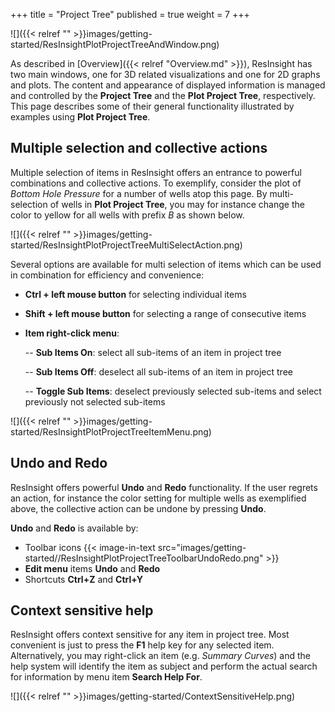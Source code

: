 +++
title = "Project Tree"
published = true
weight = 7
+++

![]({{< relref "" >}}images/getting-started/ResInsightPlotProjectTreeAndWindow.png)

As described in [Overview]({{< relref "Overview.md" >}}), ResInsight has two main windows, one for 3D related visualizations and one for 2D graphs and plots. The content and appearance of displayed information is managed and controlled by the **Project Tree** and the **Plot Project Tree**, respectively. This page describes some of their general functionality illustrated by examples using **Plot Project Tree**.


## Multiple selection and collective actions
Multiple selection of items in ResInsight offers an entrance to powerful combinations and collective actions. 
To exemplify, consider the plot of *Bottom Hole Pressure* for a number of wells atop this page. By multi-selection of wells in **Plot Project Tree**, you may for instance change the color to yellow for all wells with prefix *B* as shown below.

![]({{< relref "" >}}images/getting-started/ResInsightPlotProjectTreeMultiSelectAction.png)

Several options are available for multi selection of items which can be used in combination for efficiency and convenience:

- **Ctrl + left mouse button** for selecting individual items

- **Shift + left mouse button** for selecting a range of consecutive items

- **Item right-click menu**:

  -- **Sub Items On**: select all sub-items of an item in project tree

  -- **Sub Items Off**: deselect all sub-items of an item in project tree

  -- **Toggle Sub Items**: deselect previously selected sub-items and select previously not selected sub-items

![]({{< relref "" >}}images/getting-started/ResInsightPlotProjectTreeItemMenu.png)

  
## Undo and Redo
ResInsight offers powerful **Undo** and **Redo** functionality. If the user regrets an action, for instance the color setting for multiple wells as exemplified above, the collective action can be undone by pressing **Undo**.

**Undo** and **Redo** is available by: 

- Toolbar icons {{< image-in-text src="images/getting-started//ResInsightPlotProjectTreeToolbarUndoRedo.png" >}}
- **Edit menu** items **Undo** and **Redo**
- Shortcuts **Ctrl+Z** and **Ctrl+Y**



## Context sensitive help
ResInsight offers context sensitive for any item in project tree. Most convenient is just to press the **F1** help key for any selected item. Alternatively, you may right-click an item (e.g. *Summary Curves*) and the help system will identify the item as subject and perform the actual search for information by menu item **Search Help For**.

![]({{< relref "" >}}images/getting-started/ContextSensitiveHelp.png)

